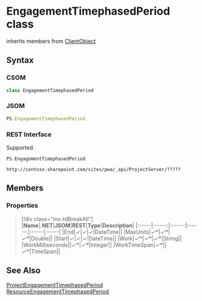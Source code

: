 [comment]: # (Name:EngagementTimephasedPeriod)
[comment]: # (Name:Microsoft.ProjectServer.EngagementTimephasedPeriod)
[comment]: # (Type:class)
[comment]: # (Status:Verified)

# <a name="name"></a>EngagementTimephasedPeriod class

inherits members from [ClientObject](https://msdn.microsoft.com/en-us/library/microsoft.sharepoint.client.clientobject.aspx)<br/>

<a name="description"></a>

## <a name="syntax"></a>Syntax

### CSOM

```cs
class EngagementTimephasedPeriod 
```
### JSOM

```javascript
PS.EngagementTimephasedPeriod
```
### REST Interface

Supported.

```
PS.EngagementTimephasedPeriod

http://contoso.sharepoint.com/sites/pwa/_api/ProjectServer/?????
```

## <a name="members"></a>Members

### <a name="properties"></a>Properties
> [!div class="mx-tdBreakAll"]
|**Name**|**.NET**|**JSOM**|**REST**|**Type**|**Description**|
|:-----|:-----:|:-----:|:-----:|:-----|:-----|
|<a name="End"></a>End|&#x2713;|&#x2713;|&#x2713;|DateTime||
|<a name="MaxUnits"></a>MaxUnits|&#x2713;&#x02B7;|&#x2713;&#x02B7;|&#x2713;&#x02B7;|Double||
|<a name="Start"></a>Start|&#x2713;|&#x2713;|&#x2713;|DateTime||
|<a name="Work"></a>Work|&#x2713;&#x02B7;|&#x2713;&#x02B7;|&#x2713;&#x02B7;|String||
|<a name="WorkMilliseconds"></a>WorkMilliseconds||&#x2713;&#x02B7;|&#x2713;&#x02B7;|Integer||
|<a name="WorkTimeSpan"></a>WorkTimeSpan|&#x2713;&#x02B7;||&#x2713;&#x02B7;|TimeSpan||

## <a name="seeAlso"></a>See Also

[ProjectEngagementTimephasedPeriod](ProjectEngagementTimephasedPeriod.md)<br/>
[ResourceEngagementTimephasedPeriod](ResourceEngagementTimephasedPeriod.md)<br/>
